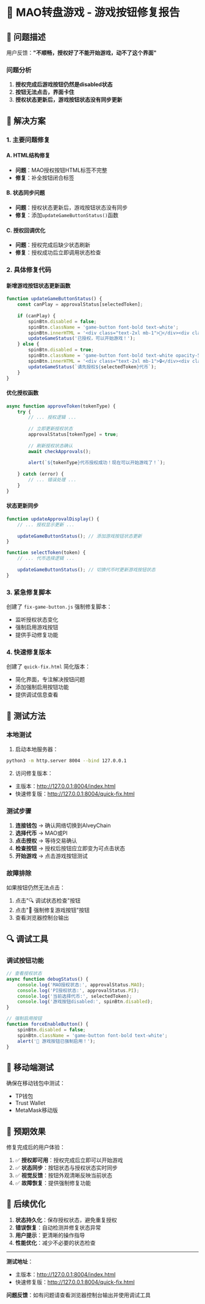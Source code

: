 # 🎰 MAO转盘游戏 - 游戏按钮修复报告

## 🚨 问题描述
用户反馈：**"不顺畅，授权好了不能开始游戏，动不了这个界面"**

### 问题分析
1. **授权完成后游戏按钮仍然是disabled状态**
2. **按钮无法点击，界面卡住**
3. **授权状态更新后，游戏按钮状态没有同步更新**

## 🔧 解决方案

### 1. 主要问题修复

#### A. HTML结构修复
- **问题**：MAO授权按钮HTML标签不完整
- **修复**：补全按钮闭合标签

#### B. 状态同步问题
- **问题**：授权状态更新后，游戏按钮状态没有同步
- **修复**：添加`updateGameButtonStatus()`函数

#### C. 授权回调优化
- **问题**：授权完成后缺少状态刷新
- **修复**：授权成功后立即调用状态检查

### 2. 具体修复代码

#### 新增游戏按钮状态更新函数
```javascript
function updateGameButtonStatus() {
    const canPlay = approvalStatus[selectedToken];
    
    if (canPlay) {
        spinBtn.disabled = false;
        spinBtn.className = 'game-button font-bold text-white';
        spinBtn.innerHTML = '<div class="text-2xl mb-1">🎲</div><div class="text-xs font-bold">开始游戏</div>';
        updateGameStatus('已授权，可以开始游戏！');
    } else {
        spinBtn.disabled = true;
        spinBtn.className = 'game-button font-bold text-white opacity-50 cursor-not-allowed';
        spinBtn.innerHTML = '<div class="text-2xl mb-1">🔒</div><div class="text-xs font-bold">需要授权</div>';
        updateGameStatus(`请先授权${selectedToken}代币`);
    }
}
```

#### 优化授权函数
```javascript
async function approveToken(tokenType) {
    try {
        // ... 授权逻辑 ...
        
        // 立即更新授权状态
        approvalStatus[tokenType] = true;
        
        // 刷新授权状态确认
        await checkApprovals();
        
        alert(`${tokenType}代币授权成功！现在可以开始游戏了！`);
        
    } catch (error) {
        // ... 错误处理 ...
    }
}
```

#### 状态更新同步
```javascript
function updateApprovalDisplay() {
    // ... 授权显示更新 ...
    
    updateGameButtonStatus(); // 添加游戏按钮状态更新
}

function selectToken(token) {
    // ... 代币选择逻辑 ...
    
    updateGameButtonStatus(); // 切换代币时更新游戏按钮状态
}
```

### 3. 紧急修复脚本

创建了 `fix-game-button.js` 强制修复脚本：
- 监听授权状态变化
- 强制启用游戏按钮
- 提供手动修复功能

### 4. 快速修复版本

创建了 `quick-fix.html` 简化版本：
- 简化界面，专注解决按钮问题
- 添加强制启用按钮功能
- 提供调试信息查看

## 🚀 测试方法

### 本地测试
1. 启动本地服务器：
```bash
python3 -m http.server 8004 --bind 127.0.0.1
```

2. 访问修复版本：
- 主版本：http://127.0.0.1:8004/index.html
- 快速修复版：http://127.0.0.1:8004/quick-fix.html

### 测试步骤
1. **连接钱包** → 确认网络切换到AlveyChain
2. **选择代币** → MAO或PI
3. **点击授权** → 等待交易确认
4. **检查按钮** → 授权后按钮应立即变为可点击状态
5. **开始游戏** → 点击游戏按钮测试

### 故障排除
如果按钮仍然无法点击：
1. 点击"🔍 调试状态检查"按钮
2. 点击"🔧 强制修复游戏按钮"按钮
3. 查看浏览器控制台输出

## 🔍 调试工具

### 调试按钮功能
```javascript
// 查看授权状态
async function debugStatus() {
    console.log('MAO授权状态:', approvalStatus.MAO);
    console.log('PI授权状态:', approvalStatus.PI);
    console.log('当前选择代币:', selectedToken);
    console.log('游戏按钮disabled:', spinBtn.disabled);
}

// 强制启用按钮
function forceEnableButton() {
    spinBtn.disabled = false;
    spinBtn.className = 'game-button font-bold text-white';
    alert('🔧 游戏按钮已强制启用！');
}
```

## 📱 移动端测试

确保在移动钱包中测试：
- TP钱包
- Trust Wallet
- MetaMask移动版

## 🎯 预期效果

修复完成后的用户体验：
1. ✅ **授权即可用**：授权完成后立即可以开始游戏
2. ✅ **状态同步**：按钮状态与授权状态实时同步
3. ✅ **视觉反馈**：按钮外观清晰反映当前状态
4. ✅ **故障恢复**：提供强制修复功能

## 🔄 后续优化

1. **状态持久化**：保存授权状态，避免重复授权
2. **错误恢复**：自动检测并修复状态异常
3. **用户提示**：更清晰的操作指导
4. **性能优化**：减少不必要的状态检查

---

**测试地址**：
- 主版本：http://127.0.0.1:8004/index.html
- 快速修复版：http://127.0.0.1:8004/quick-fix.html

**问题反馈**：如有问题请查看浏览器控制台输出并使用调试工具 